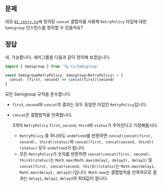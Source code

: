 ## 문제

데모 [`01_retry.ts`](src/01_retry.ts)에 정의된 `concat` 결합자를 사용해 `RetryPolicy` 타입에 대한 `Semigroup` 인스턴스를 정의할 수 있을까요?

## 정답

네, 가능합니다. 세미그룹을 다음과 같이 정의해 보겠습니다.

```ts
import { Semigroup } from 'fp-ts/Semigroup'

const SemigroupRetryPolicy: Semigroup<RetryPolicy> = {
  concat: (first, second) => concat(first)(second)
}
```

모든 Semigroup 규칙을 준수합니다.

- `first`, `second`와 `concat`의 결과는 모두 동일한 타입인 `RetryPolicy`입니다.
- `concat`은 결합법칙을 만족합니다.

  3개의 `RetryPolicy` `first`, `second`, `third`와 `status`가 주어진다고 가정해봅시다.

  - `RetryPolicy` 중 하나라도 `undefined`를 반환하면 `concat(concat(first, second), third)(status)`와 `concat(first, concat(second, third))(status)` 모두 `undefined`가 됩니다.
  - 모든 `RetryPolicy`가 숫자를 반환하면 `concat(concat(first, second), third)(status)`는 `Math.max(Math.max(delay1, delay2), delay3)` 및 `concat(first, concat(second, third))(status)`는 `Math.max(delay1, Math.max(delay2, delay3))`입니다. `Math.max`는 결합법칙을 만족하므로 결과는 `delay1`, `delay2`, `delay3`의 최대값이 됩니다.

